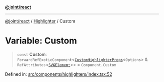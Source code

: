 [**@joint/react**](../../../../README.md)

***

[@joint/react](../../../../README.md) / [Highlighter](../README.md) / Custom

# Variable: Custom

> `const` **Custom**: `ForwardRefExoticComponent`\<[`CustomHighlighterProps`](../../../../interfaces/CustomHighlighterProps.md)\<`Options`\> & `RefAttributes`\<[`SVGElement`](https://developer.mozilla.org/docs/Web/API/SVGElement)\>\> = `Component.Custom`

Defined in: [src/components/highlighters/index.tsx:52](https://github.com/samuelgja/joint/blob/main/packages/joint-react/src/components/highlighters/index.tsx#L52)
